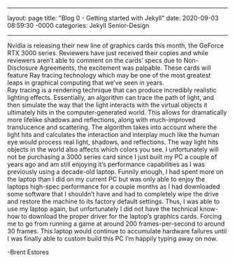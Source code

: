 ___

layout: page
title: "Blog 0 - Getting started with Jekyll"
date: 2020-09-03 08:59:30 -0000
categories: Jekyll Senior-Design

___
  
  Nvidia is releasing their new line of graphics cards this month, the GeForce RTX 3000 series. Reviewers have just received their copies and while reviewers aren’t able to comment on the cards’ specs due to Non-Disclosure Agreements, the excitement was palpable. These cards will feature Ray tracing technology which may be one of the most greatest leaps in graphical computing that we’ve seen in years.   
    Ray tracing is a rendering technique that can produce incredibly realistic lighting effects. Essentially, an algorithm can trace the path of light, and then simulate the way that the light interacts with the virtual objects it ultimately hits in the computer-generated world. This allows for dramatically more lifelike shadows and reflections, along with much-improved translucence and scattering. The algorithm takes into account where the light hits and calculates the interaction and interplay much like the human eye would process real light, shadows, and reflections. The way light hits objects in the world also affects which colors you see.
    I unfortunately will not be purchasing a 3000 series card since I just built my PC a couple of years ago and am still enjoying it’s performance capabilities as I was previously using a decade-old laptop. Funnily enough, I had spent more on the laptop than I did on my current PC but was only able to enjoy the laptops high-spec performance for a couple months as I had downloaded some software that I shouldn’t have and had to completely wipe the drive and restore the machine to its factory default settings. Thus, I was able to use my laptop again, but unfortunately I did not have the technical know-how to download the proper driver for the laptop’s graphics cards. Forcing me to go from running a game at around 200 frames-per-second to around 30 frames. This laptop would continue to accumulate hardware failures until I was finally able to custom build this PC I’m happily typing away on now. 

-Brent Estores
